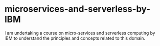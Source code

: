 # microservices-and-serverless-by-IBM
I am undertaking a course on micro-services and serverless computing by IBM to understand the principles and concepts related to this domain.
